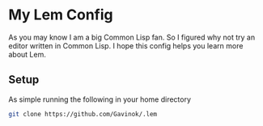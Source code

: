 # My Lem Config
As you may know I am a big Common Lisp fan. So I figured why not try an editor
written in Common Lisp. I hope this config helps you learn more about Lem.

## Setup
As simple running the following in your home directory

```bash
git clone https://github.com/Gavinok/.lem
```